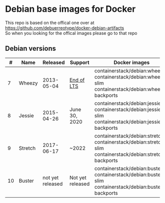 # Debian base images for Docker

This repo is based on the offical one over at https://github.com/debuerreotype/docker-debian-artifacts <br>
So when you looking for the offical images please go to that repo


## Debian versions
| # | Name | Released | Support | Docker images | Dockerfiles
| ------------- | ------------- | ------------- | ------------- | ------------- | ------------- |
| 7 | Wheezy | 2013-05-04 | [End of LTS](https://www.debian.org/News/2018/20180601) | containerstack/debian:wheezy <br> containerstack/debian:wheezy-slim <br> containerstack/debian:wheezy-backports | [Sources](https://github.com/containerstack/docker-debian/tree/master/amd64/wheezy)
| 8	| Jessie | 2015-04-26 | June 30, 2020 | containerstack/debian:jessie <br> containerstack/debian:jessie-slim <br> containerstack/debian:jessie-backports | [Sources](https://github.com/containerstack/docker-debian/tree/master/amd64/jessie)
| 9	| Stretch | 2017-06-17 | ~2022 | containerstack/debian:stretch <br> containerstack/debian:stretch-slim <br> containerstack/debian:stretch-backports | [Sources](https://github.com/containerstack/docker-debian/tree/master/amd64/stretch)
| 10 | Buster | not yet released | Not yet released | containerstack/debian:buster <br> containerstack/debian:buster-slim <br> containerstack/debian:buster-backports | [Sources](https://github.com/containerstack/docker-debian/tree/master/amd64/buster)
